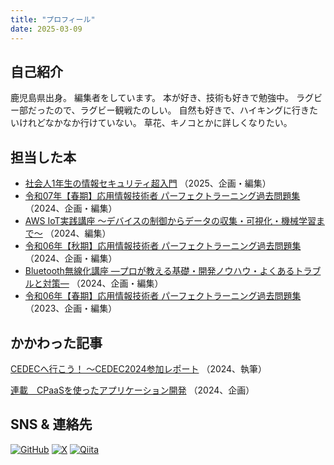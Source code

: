 ```yaml
---
title: "プロフィール"
date: 2025-03-09
---
```


## 自己紹介
鹿児島県出身。
編集者をしています。
本が好き、技術も好きで勉強中。
ラグビー部だったので、ラグビー観戦たのしい。
自然も好きで、ハイキングに行きたいけれどなかなか行けていない。
草花、キノコとかに詳しくなりたい。

## 担当した本
- [社会人1年生の情報セキュリティ超入門](https://gihyo.jp/book/2025/978-4-297-14722-8)   （2025、企画・編集）
- [令和07年【春期】応用情報技術者 パーフェクトラーニング過去問題集](https://gihyo.jp/book/2024/978-4-297-14608-5)   （2024、企画・編集）
- [AWS IoT実践講座 ～デバイスの制御からデータの収集・可視化・機械学習まで～](https://gihyo.jp/book/2024/978-4-297-14518-7) （2024、編集）
- [令和06年【秋期】応用情報技術者 パーフェクトラーニング過去問題集](https://gihyo.jp/book/2024/978-4-297-14224-7)   （2024、企画・編集）
- [Bluetooth無線化講座 ―プロが教える基礎・開発ノウハウ・よくあるトラブルと対策―](https://gihyo.jp/book/2024/978-4-297-14037-3) （2024、企画・編集）
- [令和06年【春期】応用情報技術者 パーフェクトラーニング過去問題集](https://gihyo.jp/book/2023/978-4-297-13847-9)   （2023、企画・編集）


## かかわった記事
[CEDECへ行こう！ ～CEDEC2024参加レポート](https://gihyo.jp/article/2024/11/cedec2024-report)    （2024、執筆）

[連載　CPaaSを使ったアプリケーション開発](https://gihyo.jp/list/group/CPaaS%E3%82%92%E4%BD%BF%E3%81%A3%E3%81%9F%E3%82%A2%E3%83%97%E3%83%AA%E3%82%B1%E3%83%BC%E3%82%B7%E3%83%A7%E3%83%B3%E9%96%8B%E7%99%BA#rt:/article/2024/08/cpaas-01)   （2024、企画）


## SNS & 連絡先
[![GitHub](https://img.shields.io/badge/-181717?style=flat-square&logo=github&logoColor=white)](https://github.com/Rkobuki)
[![X](https://img.shields.io/badge/-000000?style=flat-square&logo=x&logoColor=white)](https://twitter.com/your-twitter-handle)
[![Qiita](https://img.shields.io/badge/-55C500?style=flat-square&logo=qiita&logoColor=white)](https://qiita.com/Rkobuki)